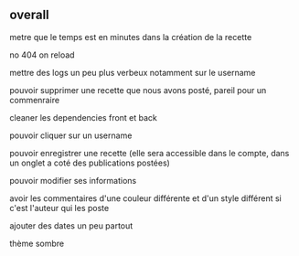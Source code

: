 ## overall

metre que le temps est en minutes dans la création de la recette

no 404 on reload

mettre des logs un peu plus verbeux notamment sur le username

pouvoir supprimer une recette que nous avons posté, pareil pour un commenraire

cleaner les dependencies front et back

pouvoir cliquer sur un username

pouvoir enregistrer une recette (elle sera accessible dans le compte, dans un onglet a coté des publications postées)

pouvoir modifier ses informations

avoir les commentaires d'une couleur différente et d'un style différent si c'est l'auteur qui les poste

ajouter des dates un peu partout

thème sombre